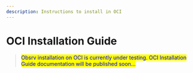 ```yaml
---
description: Instructions to install in OCI
---
```


# OCI Installation Guide

> <mark style="color:blue;">Obsrv installation on OCI is currently under testing. OCI Installation Guide documentation will be published soon...</mark>
